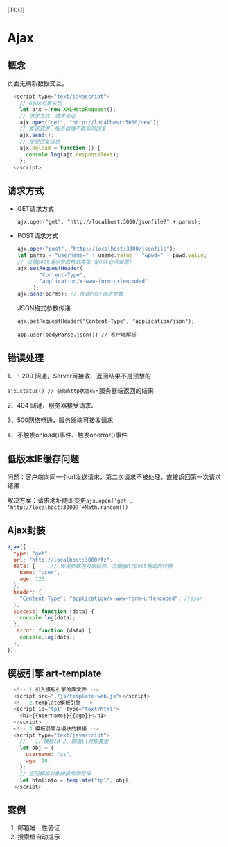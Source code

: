 [TOC]

# Ajax

## 概念

页面无刷新数据交互。

```js
  <script type="text/javascript">
    // ajax对象实例
    let ajx = new XMLHttpRequest();
    // 请求方式、请求地址
    ajx.open("get", "http://localhost:3000/new");
    // 发送请求、服务器端不能实时回复
    ajx.send();
    // 接受回复信息
    ajx.onload = function () {
      console.log(ajx.responseText);
    };
  </script>
```

## 请求方式

- GET请求方式

  `ajx.open("get", "http://localhost:3000/jsonfile?" + parms);`

- POST请求方式

  ```js
  ajx.open("post", "http://localhost:3000/jsonfile");
  let parms = "username=" + uname.value + "&pwd=" + pawd.value;
  // 设置post请求参数格式类型（post必须设置）
  ajx.setRequestHeader(
         "Content-Type", 
         "application/x-www-form-urlencoded"
       );
  ajx.send(parms); // 传递POST请求参数
  ```

  JSON格式参数传递

  `ajx.setRequestHeader("Content-Type", "application/json");`

  `app.user(bodyParse.json()) // 客户端解析`

## 错误处理

1、！200 网通，Server可接收、返回结果不是预想的

`ajx.status() // 获取http状态码`=服务器端返回的结果

2、404 网通、服务器接受请求、

3、500网络畅通，服务器端可接收请求

4、不触发onload()事件、触发onerror()事件

## 低版本IE缓存问题

问题：客户端向同一个url发送请求，第二次请求不被处理，直接返回第一次请求结果

解决方案：请求地址随即变更`ajx.open('get', 'http://localhost:3000?'+Math.random())`

## Ajax封装

```js
ajax({
  type: "get",
  url: "http://localhost:3000/fz",
  data: {     // 传递参数为对象结构，方便get/post格式的转换
    name: "user",
    age: 123,
  },
  header: {
    "Content-Type": "application/x-www-form-urlencoded", //json
  },
  success: function (data) {
    console.log(data);
  },
   error: function (data) {
    console.log(data);
  },
});
```

## 模板引擎 art-template

```javascript
  <!-- 1.引入模板引擎的库文件 -->
  <script src="./js/template-web.js"></script>
  <!-- 2.template模板引擎 -->
  <script id="tp1" type="text/html">
    <h1>{{username}}{{age}}</h1>
  </script>
  <!-- 3.模板引擎与模块的拼接 -->
  <script type="text/javascript">
    //   1、模板ID 2、数据||对象类型
    let obj = {
      username: "zs",
      age: 28,
    };
    // 返回模板对象拼接的字符串
    let htmlinfo = template("tp1", obj);
  </script>
```

## 案例

1. 邮箱唯一性验证
2. 搜索框自动提示





